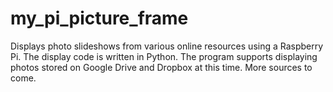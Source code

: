 # my_pi_picture_frame
Displays photo slideshows from various online resources using a Raspberry Pi. The display code is written in Python. The program supports displaying photos stored on Google Drive and Dropbox at this time. More sources to come.
